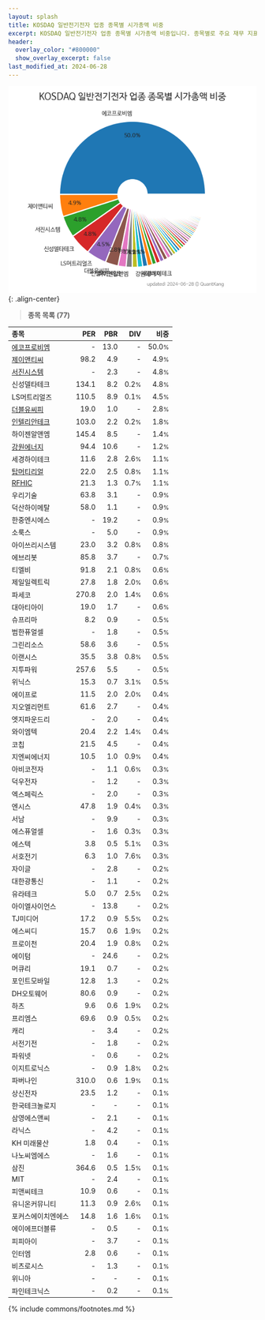 ```yaml
---
layout: splash
title: KOSDAQ 일반전기전자 업종 종목별 시가총액 비중
excerpt: KOSDAQ 일반전기전자 업종 종목별 시가총액 비중입니다. 종목별로 주요 재무 지표를 함께 표시합니다.
header:
  overlay_color: "#800000"
  show_overlay_excerpt: false
last_modified_at: 2024-06-28
---
```



![KOSDAQ 일반전기전자 업종 종목별 시가총액 비중](/stats/sector/images/kosdaq_업종_일반전기전자_종목.png){: .align-center}


> **종목 목록 (77)**<a id="list"></a>

| **종목** | **PER** | **PBR** | **DIV** | **비중** |
| :------- | ------: | ------: | ------: | -------: |
| [에코프로비엠](/247540/) | - | 13.0 | - | 50.0<small>%</small> |
| [제이앤티씨](/204270/) | 98.2 | 4.9 | - | 4.9<small>%</small> |
| [서진시스템](/178320/) | - | 2.3 | - | 4.8<small>%</small> |
| 신성델타테크 | 134.1 | 8.2 | 0.2<small>%</small> | 4.8<small>%</small> |
| LS머트리얼즈 | 110.5 | 8.9 | 0.1<small>%</small> | 4.5<small>%</small> |
| [더블유씨피](/393890/) | 19.0 | 1.0 | - | 2.8<small>%</small> |
| [인텔리안테크](/189300/) | 103.0 | 2.2 | 0.2<small>%</small> | 1.8<small>%</small> |
| 하이젠알앤엠 | 145.4 | 8.5 | - | 1.4<small>%</small> |
| [강원에너지](/114190/) | 94.4 | 10.6 | - | 1.2<small>%</small> |
| 세경하이테크 | 11.6 | 2.8 | 2.6<small>%</small> | 1.1<small>%</small> |
| [탑머티리얼](/360070/) | 22.0 | 2.5 | 0.8<small>%</small> | 1.1<small>%</small> |
| [RFHIC](/218410/) | 21.3 | 1.3 | 0.7<small>%</small> | 1.1<small>%</small> |
| 우리기술 | 63.8 | 3.1 | - | 0.9<small>%</small> |
| 덕산하이메탈 | 58.0 | 1.1 | - | 0.9<small>%</small> |
| 한중엔시에스 | - | 19.2 | - | 0.9<small>%</small> |
| 소룩스 | - | 5.0 | - | 0.9<small>%</small> |
| 아이쓰리시스템 | 23.0 | 3.2 | 0.8<small>%</small> | 0.8<small>%</small> |
| 에브리봇 | 85.8 | 3.7 | - | 0.7<small>%</small> |
| 티엘비 | 91.8 | 2.1 | 0.8<small>%</small> | 0.6<small>%</small> |
| 제일일렉트릭 | 27.8 | 1.8 | 2.0<small>%</small> | 0.6<small>%</small> |
| 파세코 | 270.8 | 2.0 | 1.4<small>%</small> | 0.6<small>%</small> |
| 대아티아이 | 19.0 | 1.7 | - | 0.6<small>%</small> |
| 슈프리마 | 8.2 | 0.9 | - | 0.5<small>%</small> |
| 범한퓨얼셀 | - | 1.8 | - | 0.5<small>%</small> |
| 그린리소스 | 58.6 | 3.6 | - | 0.5<small>%</small> |
| 이랜시스 | 35.5 | 3.8 | 0.8<small>%</small> | 0.5<small>%</small> |
| 지투파워 | 257.6 | 5.5 | - | 0.5<small>%</small> |
| 위닉스 | 15.3 | 0.7 | 3.1<small>%</small> | 0.5<small>%</small> |
| 에이프로 | 11.5 | 2.0 | 2.0<small>%</small> | 0.4<small>%</small> |
| 지오엘리먼트 | 61.6 | 2.7 | - | 0.4<small>%</small> |
| 엣지파운드리 | - | 2.0 | - | 0.4<small>%</small> |
| 와이엠텍 | 20.4 | 2.2 | 1.4<small>%</small> | 0.4<small>%</small> |
| 코칩 | 21.5 | 4.5 | - | 0.4<small>%</small> |
| 지엔씨에너지 | 10.5 | 1.0 | 0.9<small>%</small> | 0.4<small>%</small> |
| 아비코전자 | - | 1.1 | 0.6<small>%</small> | 0.3<small>%</small> |
| 덕우전자 | - | 1.2 | - | 0.3<small>%</small> |
| 엑스페릭스 | - | 2.0 | - | 0.3<small>%</small> |
| 엔시스 | 47.8 | 1.9 | 0.4<small>%</small> | 0.3<small>%</small> |
| 서남 | - | 9.9 | - | 0.3<small>%</small> |
| 에스퓨얼셀 | - | 1.6 | 0.3<small>%</small> | 0.3<small>%</small> |
| 에스텍 | 3.8 | 0.5 | 5.1<small>%</small> | 0.3<small>%</small> |
| 서호전기 | 6.3 | 1.0 | 7.6<small>%</small> | 0.3<small>%</small> |
| 자이글 | - | 2.8 | - | 0.2<small>%</small> |
| 대한광통신 | - | 1.1 | - | 0.2<small>%</small> |
| 유라테크 | 5.0 | 0.7 | 2.5<small>%</small> | 0.2<small>%</small> |
| 아이엘사이언스 | - | 13.8 | - | 0.2<small>%</small> |
| TJ미디어 | 17.2 | 0.9 | 5.5<small>%</small> | 0.2<small>%</small> |
| 에스씨디 | 15.7 | 0.6 | 1.9<small>%</small> | 0.2<small>%</small> |
| 프로이천 | 20.4 | 1.9 | 0.8<small>%</small> | 0.2<small>%</small> |
| 에이텀 | - | 24.6 | - | 0.2<small>%</small> |
| 머큐리 | 19.1 | 0.7 | - | 0.2<small>%</small> |
| 포인트모바일 | 12.8 | 1.3 | - | 0.2<small>%</small> |
| DH오토웨어 | 80.6 | 0.9 | - | 0.2<small>%</small> |
| 하츠 | 9.6 | 0.6 | 1.9<small>%</small> | 0.2<small>%</small> |
| 프리엠스 | 69.6 | 0.9 | 0.5<small>%</small> | 0.2<small>%</small> |
| 캐리 | - | 3.4 | - | 0.2<small>%</small> |
| 서전기전 | - | 1.8 | - | 0.2<small>%</small> |
| 파워넷 | - | 0.6 | - | 0.2<small>%</small> |
| 이지트로닉스 | - | 0.9 | 1.8<small>%</small> | 0.2<small>%</small> |
| 파버나인 | 310.0 | 0.6 | 1.9<small>%</small> | 0.1<small>%</small> |
| 상신전자 | 23.5 | 1.2 | - | 0.1<small>%</small> |
| 한국테크놀로지 | - | - | - | 0.1<small>%</small> |
| 삼영에스앤씨 | - | 2.1 | - | 0.1<small>%</small> |
| 라닉스 | - | 4.2 | - | 0.1<small>%</small> |
| KH 미래물산 | 1.8 | 0.4 | - | 0.1<small>%</small> |
| 나노씨엠에스 | - | 1.6 | - | 0.1<small>%</small> |
| 삼진 | 364.6 | 0.5 | 1.5<small>%</small> | 0.1<small>%</small> |
| MIT | - | 2.4 | - | 0.1<small>%</small> |
| 피앤씨테크 | 10.9 | 0.6 | - | 0.1<small>%</small> |
| 유니온커뮤니티 | 11.3 | 0.9 | 2.6<small>%</small> | 0.1<small>%</small> |
| 포커스에이치엔에스 | 14.8 | 1.6 | 1.6<small>%</small> | 0.1<small>%</small> |
| 에이에프더블류 | - | 0.5 | - | 0.1<small>%</small> |
| 피피아이 | - | 3.7 | - | 0.1<small>%</small> |
| 인터엠 | 2.8 | 0.6 | - | 0.1<small>%</small> |
| 비츠로시스 | - | 1.3 | - | 0.1<small>%</small> |
| 위니아 | - | - | - | 0.1<small>%</small> |
| 파인테크닉스 | - | 0.2 | - | 0.1<small>%</small> |

{% include commons/footnotes.md %}